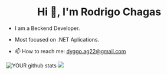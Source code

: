 <h1 align="center">Hi 👋, I'm Rodrigo Chagas</h1>


- I am a Beckend Developer.
- Most focused on .NET Aplications.

- 📫 How to reach me: dyggo.ag22@gmail.com





![YOUR github stats](https://github-readme-stats.vercel.app/api?username=RodrigodevChagas&theme=merko&locale=en&hide=total-issues,contributed-to)
![](https://github-readme-stats.vercel.app/api/top-langs/?username=RodrigodevChagas&hide=php&theme=tokyonight)


